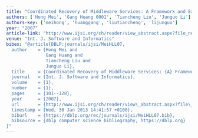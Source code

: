 ```yaml
---
title: "Coordinated Recovery of Middleware Services: A Framework and Experiments."
authors: ['Hong Mei', 'Gang Huang 0001', 'Tiancheng Liu', 'Junguo Li']
authors-key: ['meihong', 'huanggang', 'liutiancheng', 'lijunguo']
year: "2007"
article-link: "http://www.ijsi.org/ch/reader/view_abstract.aspx?file_no=2007101"
venue: "Int. J. Software and Informatics"
bibex: "@article{DBLP:journals/ijsi/MeiHLL07,
  author    = {Hong Mei and
               Gang Huang and
               Tiancheng Liu and
               Junguo Li},
  title     = {Coordinated Recovery of Middleware Services: {A} Framework and Experiments},
  journal   = {Int. J. Software and Informatics},
  volume    = {1},
  number    = {1},
  pages     = {101--128},
  year      = {2007},
  url       = {http://www.ijsi.org/ch/reader/view\_abstract.aspx?file\_no=2007101},
  timestamp = {Wed, 30 Jan 2013 14:41:57 +0100},
  biburl    = {https://dblp.org/rec/journals/ijsi/MeiHLL07.bib},
  bibsource = {dblp computer science bibliography, https://dblp.org}
}"
---
```

